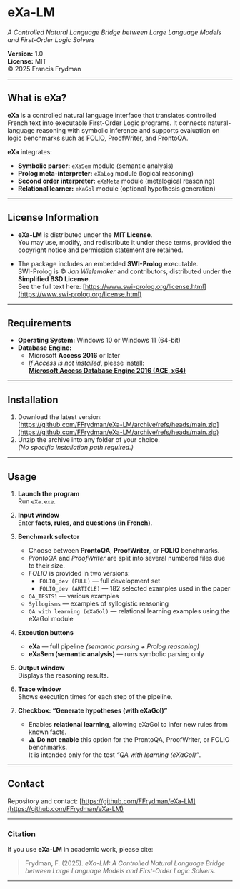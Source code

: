 # eXa-LM  
*A Controlled Natural Language Bridge between Large Language Models and First-Order Logic Solvers*  

**Version:** 1.0  
**License:** MIT  
© 2025 Francis Frydman  

---

##  What is eXa?

**eXa** is a controlled natural language interface
that translates controlled French text into executable First-Order Logic programs.
It connects natural-language reasoning with symbolic inference
and supports evaluation on logic benchmarks such as FOLIO, ProofWriter,
and ProntoQA.

**eXa** integrates:
-  **Symbolic parser:** `eXaSem` module (semantic analysis)  
-  **Prolog meta-interpreter:** `eXaLog` module (logical reasoning)
-  **Second order interpreter:** `eXaMeta` module (metalogical reasoning)
-  **Relational learner:** `eXaGol` module (optional hypothesis generation)

---

##  License Information

- **eXa-LM** is distributed under the **MIT License**.  
  You may use, modify, and redistribute it under these terms, provided the copyright
  notice and permission statement are retained.  

- The package includes an embedded **SWI-Prolog** executable.  
  SWI-Prolog is © *Jan Wielemaker* and contributors, distributed under the **Simplified BSD License**.  
  See the full text here: [https://www.swi-prolog.org/license.html](https://www.swi-prolog.org/license.html)

---

##  Requirements

- **Operating System:** Windows 10 or Windows 11 (64-bit)  
- **Database Engine:**  
  - Microsoft **Access 2016** or later  
  - *If Access is not installed*, please install:  
    [**Microsoft Access Database Engine 2016 (ACE, x64)**](https://www.microsoft.com/en-us/download/details.aspx?id=54920)

---

##  Installation

1. Download the latest version:  
   [https://github.com/FFrydman/eXa-LM/archive/refs/heads/main.zip](https://github.com/FFrydman/eXa-LM/archive/refs/heads/main.zip)
2. Unzip the archive into any folder of your choice.  
   *(No specific installation path required.)*

---

##  Usage

1. **Launch the program**  
   Run `eXa.exe`.

2. **Input window**  
   Enter **facts, rules, and questions (in French)**.

3. **Benchmark selector**  
   - Choose between **ProntoQA**, **ProofWriter**, or **FOLIO** benchmarks.  
   - *ProntoQA* and *ProofWriter* are split into several numbered files due to their size.  
   - *FOLIO* is provided in two versions:  
     - `FOLIO_dev (FULL)` — full development set  
     - `FOLIO_dev (ARTICLE)` — 182 selected examples used in the paper  
   - `QA_TESTS1` — various examples  
   - `Syllogisms` — examples of syllogistic reasoning  
   - `QA with learning (eXaGol)` — relational learning examples using the eXaGol module  

4. **Execution buttons**
   - **eXa** — full pipeline *(semantic parsing + Prolog reasoning)*  
   - **eXaSem (semantic analysis)** — runs symbolic parsing only  

5. **Output window**  
   Displays the reasoning results.

6. **Trace window**  
   Shows execution times for each step of the pipeline.

7. **Checkbox: “Generate hypotheses (with eXaGol)”**  
   - Enables **relational learning**, allowing eXaGol to infer new rules from known facts.  
   - ⚠️ **Do not enable** this option for the ProntoQA, ProofWriter, or FOLIO benchmarks.  
     It is intended only for the test *“QA with learning (eXaGol)”*.

---

##  Contact

Repository and contact: [https://github.com/FFrydman/eXa-LM](https://github.com/FFrydman/eXa-LM)

---

###  Citation

If you use **eXa-LM** in academic work, please cite:

> Frydman, F. (2025). *eXa-LM: A Controlled Natural Language Bridge between Large Language Models and First-Order Logic Solvers*.

---
